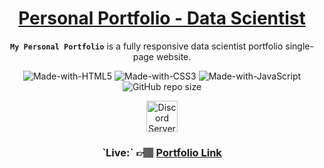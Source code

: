 <div align="center">

<h1 style="border-bottom: none">
    <b><a href="https://rohitakole50.github.io">Personal Portfolio - Data Scientist</a></b>
</h1>

**`My Personal Portfolio`** is a fully responsive data scientist portfolio single-page website. <br/> 

![Made-with-HTML5](https://img.shields.io/badge/Made%20with-HTML5-orange)
![Made-with-CSS3](https://img.shields.io/badge/Made%20with-CSS3-blue)
![Made-with-JavaScript](https://img.shields.io/badge/Made%20with-JavaScript-yellow)
![GitHub repo size](https://img.shields.io/github/repo-size/rohitakole50/rohitakole50.github.io)

<a href="https://discord.gg/TR38mUPU">
    <img alt="Discord Server" height="50" src="https://cdn.jsdelivr.net/npm/@intergrav/devins-badges@3/assets/cozy/social/discord-singular_vector.svg">
</a>
</div>

<div align="center">
<h3>`Live:` 👉🏽 <a href="rohitakole50.github.io"> Portfolio Link </a></h3>
</div>
